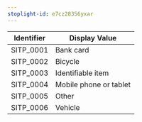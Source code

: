 ```yaml
---
stoplight-id: e7cz28356yxar
---
```


Identifier  |  Display Value
------------|------------------------
SITP_0001   |  Bank card
SITP_0002   |  Bicycle
SITP_0003   |  Identifiable item
SITP_0004   |  Mobile phone or tablet
SITP_0005   |  Other
SITP_0006   |  Vehicle
